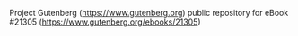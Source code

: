 Project Gutenberg (https://www.gutenberg.org) public repository for eBook #21305 (https://www.gutenberg.org/ebooks/21305)
